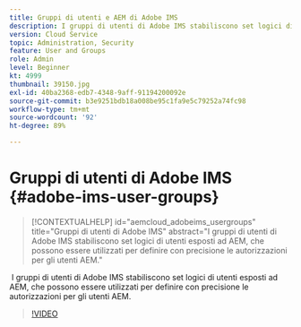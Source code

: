 ```yaml
---
title: Gruppi di utenti e AEM di Adobe IMS
description: I gruppi di utenti di Adobe IMS stabiliscono set logici di utenti esposti ad AEM, che possono essere utilizzati per definire con precisione le autorizzazioni per gli utenti AEM.
version: Cloud Service
topic: Administration, Security
feature: User and Groups
role: Admin
level: Beginner
kt: 4999
thumbnail: 39150.jpg
exl-id: 40ba2368-edb7-4348-9aff-91194200092e
source-git-commit: b3e9251bdb18a008be95c1fa9e5c79252a74fc98
workflow-type: tm+mt
source-wordcount: '92'
ht-degree: 89%

---
```


# Gruppi di utenti di Adobe IMS {#adobe-ims-user-groups}

>[!CONTEXTUALHELP]
>id="aemcloud_adobeims_usergroups"
>title="Gruppi di utenti di Adobe IMS"
>abstract="I gruppi di utenti di Adobe IMS stabiliscono set logici di utenti esposti ad AEM, che possono essere utilizzati per definire con precisione le autorizzazioni per gli utenti AEM."

 I gruppi di utenti di Adobe IMS stabiliscono set logici di utenti esposti ad AEM, che possono essere utilizzati per definire con precisione le autorizzazioni per gli utenti AEM.

>[!VIDEO](https://video.tv.adobe.com/v/39150?quality=12&learn=on)
